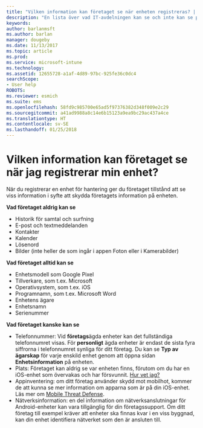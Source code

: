 ```yaml
---
title: "Vilken information kan företaget se när enheten registreras? | Microsoft Docs"
description: "En lista över vad IT-avdelningen kan se och inte kan se på den hanterade enheten."
keywords: 
author: barlanmsft
ms.author: barlan
manager: dougeby
ms.date: 11/13/2017
ms.topic: article
ms.prod: 
ms.service: microsoft-intune
ms.technology: 
ms.assetid: 12655728-a1af-4d89-97bc-925fe36c0dc4
searchScope:
- User help
ROBOTS: 
ms.reviewer: esmich
ms.suite: ems
ms.openlocfilehash: 58fd9c985700e65ad5f97376382d348f009e2c29
ms.sourcegitcommit: a41ad9988a8c14e6b15123a9ea9bc29ac437a4ce
ms.translationtype: HT
ms.contentlocale: sv-SE
ms.lasthandoff: 01/25/2018
---
```

# <a name="what-information-can-my-company-see-when-i-enroll-my-device"></a>Vilken information kan företaget se när jag registrerar min enhet?

När du registrerar en enhet för hantering ger du företaget tillstånd att se viss information i syfte att skydda företagets information på enheten.

**Vad företaget aldrig kan se**

- Historik för samtal och surfning
- E-post och textmeddelanden
- Kontakter
- Kalender
-   Lösenord
- Bilder (inte heller de som ingår i appen Foton eller i Kamerabilder)

**Vad företaget alltid kan se**

- Enhetsmodell som Google Pixel
- Tillverkare, som t.ex. Microsoft
- Operativsystem, som t.ex. iOS
- Programnamn, som t.ex. Microsoft Word
- Enhetens ägare
- Enhetsnamn
- Serienummer

**Vad företaget kanske kan se**

-  Telefonnummer: Vid **företags**ägda enheter kan det fullständiga telefonnumret visas. För **personligt** ägda enheter är endast de sista fyra siffrorna i telefonnumret synliga för ditt företag. Du kan se **Typ av ägarskap** för varje enskild enhet genom att öppna sidan **Enhetsinformation** på enheten.
-  Plats: Företaget kan aldrig se var enheten finns, förutom om du har en iOS-enhet som övervakas och har försvunnit. [Hur vet jag?](https://go.microsoft.com/fwlink/?linkid=853816)
- Appinventering: om ditt företag använder skydd mot mobilhot, kommer de att kunna se mer information om apparna som är på din iOS-enhet. Läs mer om [Mobile Threat Defense](you-are-prompted-to-install-mtd-ios.md).
- Nätverksinformation: en del information om nätverksanslutningar för Android-enheter kan vara tillgänglig för din företagssupport. Om ditt företag till exempel kräver att enheter ska finnas kvar i en viss byggnad, kan din enhet identifiera nätverket som den är ansluten till. 
